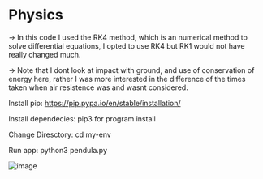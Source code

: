 # Physics
-> In this code I used the RK4 method, which is an numerical method to solve differential equations, I opted to use RK4 but RK1 would not have really changed much.

-> Note that I dont look at impact with ground, and use of conservation of energy here, rather I was more interested in the difference of the times taken when air resistence was and wasnt considered.

Install pip: https://pip.pypa.io/en/stable/installation/

Install dependecies: pip3 for program install

Change Diresctory: cd my-env

Run app: python3 pendula.py



![image](https://github.com/RossMcphee23/Physics/assets/150394989/f1f2e2f2-3582-470c-a20e-9ea2ed212187)
